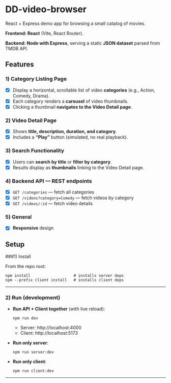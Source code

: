 # DD-video-browser

React + Express demo app for browsing a small catalog of movies.  

**Frontend: React** (Vite, React Router). 

**Backend: Node with Express**, serving a static **JSON dataset** parsed from TMDB API.

## Features

### 1) Category Listing Page
- [x] Display a horizontal, scrollable list of video **categories** (e.g., Action, Comedy, Drama).
- [x] Each category renders a **carousel** of video thumbnails.
- [x] Clicking a thumbnail **navigates to the Video Detail page**.

### 2) Video Detail Page
- [x] Shows **title, description, duration, and category**.
- [x] Includes a **“Play”** button (simulated, no real playback).

### 3) Search Functionality
- [x] Users can **search by title** or **filter by category**.
- [x] Results display as **thumbnails** linking to the Video Detail page.

### 4) Backend API — REST endpoints
- [x] `GET /categories` — fetch all categories
- [x] `GET /videos?category=Comedy` — fetch videos by category
- [x] `GET /videos/:id` — fetch video details

### 5) General
- [x] **Responsive** design


## Setup

###1) Install

From the repo root:

```
npm install                   # installs server deps
npm --prefix client install   # installs client deps
```

---

### 2) Run (development)

- **Run API + Client together** (with live reload):
  ```
  npm run dev
  ```
  - Server: http://localhost:4000
  - Client: http://localhost:5173

- **Run only server**:
  ```
  npm run server:dev
  ```

- **Run only client**:
  ```
  npm run client:dev
  ```

---
